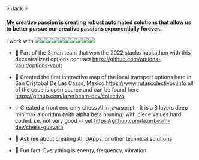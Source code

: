 
⚡ Jack ⚡

<b>My creative passion is creating robust automated solutions that allow us to better pursue our creative passions exponentially forever.</b> 

I work with <img src="https://img.shields.io/badge/C%23-.NET-A178DD"><img src="https://img.shields.io/badge/-python-306998?logo=python&logoColor=white"><img src="https://img.shields.io/badge/JavaScript-F7DF1E?style=flat&labelColor=ffffff&logoColor=F7DF1E&logo=javascript"><img src="https://img.shields.io/badge/Node.js-339933?style=flat&labelColor=1e2122&logoColor=339933&logo=node.js"><img src="https://img.shields.io/badge/-HTML5-E34F26?logo=html5&logoColor=white"><img src="https://img.shields.io/badge/-MongoDB-13aa52?logo=mongodb&logoColor=white"><img src="https://img.shields.io/badge/Rust-ffffff?style=flat&labelColor=ffffff&logoColor=000000&logo=rust"><img src="https://img.shields.io/badge/-Git-F05032?logo=git&logoColor=white"><img src="https://img.shields.io/badge/PostgreSQL-4169E1?style=flat&labelColor=ffffff&logoColor=4169E1&logo=postgresql"><img src="https://img.shields.io/badge/Vue.js-4FC08D?style=flat&labelColor=34495E&logoColor=4FC08D&logo=vue.js"> 


- 🥇 Part of the 3 man team that won the 2022 stacks hackathon with this decentralized options contract https://github.com/options-vault/options-vault

- 🔭 Created the first interactive map of the local transport options here in San Cristobal De Las Casas, Mexico https://www.rutascolectivos.info all of the code is open source and can be found here https://github.com/lazerbeam-dev/colectivo

- 💡 Created a front end only chess AI in javascript - it is a 3 layers deep minimax algorithm (with alpha beta pruning) with piece values hard coded. i.e. not very good -- yet https://github.com/lazerbeam-dev/chess-guevara

- 💬 Ask me about creating AI, DApps, or other technical solutions

- 🌈 Fun fact: Everything is energy, frequency, vibration
